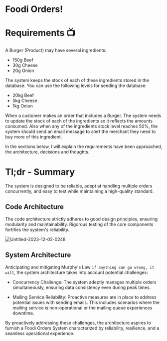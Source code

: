 # Foodi Orders!

# Requirements 📺

A Burger (Product) may have several ingredients:
- 150g Beef
- 30g Cheese
- 20g Onion

The system keeps the stock of each of these ingredients stored in the database. You
can use the following levels for seeding the database:
- 20kg Beef
- 5kg Cheese
- 1kg Onion

When a customer makes an order that includes a Burger. The system needs to update the
stock of each of the ingredients so it reflects the amounts consumed.
Also when any of the ingredients stock level reaches 50%, the system should send an
email message to alert the merchant they need to buy more of this ingredient.


In the sections below, I will explain the requirements have been approached, the architecture, decisions and thoughts. 


# Tl;dr - Summary

The system is designed to be reliable, adept at handling multiple orders concurrently, and easy to test while maintaining a high-quality standard.

## Code Architecture

The code architecture strictly adheres to good design principles, ensuring modularity and maintainability. Rigorous testing of the core components fortifies the system's reliability.

![Untitled-2023-12-02-0248](https://github.com/iifawzi/foodi/assets/46695441/80e714ac-26fa-48cf-80a6-b86257ce6c53)

## System Architecture
Anticipating and mitigating Murphy's Law `if anything can go wrong, it will`, the system architecture takes into account potential challenges:

- Concurrency Challenge: The system adeptly manages multiple orders simultaneously, ensuring data consistency even during peak times.

- Mailing Service Reliability: Proactive measures are in place to address potential issues with sending emails. This includes scenarios where the mailing service is non-operational or the mailing queue experiences downtime.

By proactively addressing these challenges, the architecture aspires to furnish a Foodi Orders System characterized by reliability, resilience, and a seamless operational experience.


